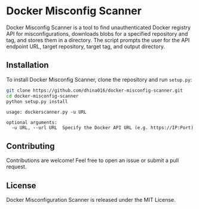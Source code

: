 # Docker Misconfig Scanner

Docker Misconfig Scanner is a tool to find unauthenticated Docker registry API for misconfigurations, downloads blobs for a specified repository and tag, and stores them in a directory. The script prompts the user for the API endpoint URL, target repository, target tag, and output directory.

## Installation

To install Docker Misconfig Scanner, clone the repository and run `setup.py`:

```bash
git clone https://github.com/dhina016/docker-misconfig-scanner.git
cd docker-misconfig-scanner
python setup.py install
```

```
usage: dockerscanner.py -u URL

optional arguments:
  -u URL, --url URL  Specify the Docker API URL (e.g. https://IP:Port)
```

## Contributing
Contributions are welcome! Feel free to open an issue or submit a pull request.

## License
Docker Misconfiguration Scanner is released under the MIT License.
